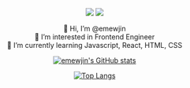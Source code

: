 <div align='center'>

  <img src="https://img.shields.io/badge/JavaScript-F7DF1E?style=flat-square&logo=JavaScript&logoColor=black"/>
<a href="https://velog.io/@1703979"><img src="https://img.shields.io/badge/velog-1DBF73?style=flat-square&logo=Vimeo&logoColor=white"/></a>   
  
    
👋 Hi, I’m @emewjin  
👀 I’m interested in Frontend Engineer  
🌱 I’m currently learning Javascript, React, HTML, CSS  
  
[![emewjin's GitHub stats](https://github-readme-stats.vercel.app/api?username=emewjin&count_private=true&show_icons=true)](https://github.com/anuraghazra/github-readme-stats)

[![Top Langs](https://github-readme-stats.vercel.app/api/top-langs/?username=emewjin&layout=compact)](https://github.com/anuraghazra/github-readme-stats)
  

  

</div>

<!---
Emewjin/Emewjin is a ✨ special ✨ repository because its `README.md` (this file) appears on your GitHub profile.
You can click the Preview link to take a look at your changes.
--->
